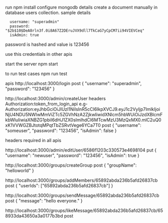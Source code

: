 run npm install
configure mongodb details
create a document manually in database users collection. sample details
    
      username: "superadmin"
      password: "$2b$10$DeA8rln3f.0i8A67Z2DEruJVX9dll7TkCaG7yCpCM7ii94VIEVCeq"
      isAdmin: true
password is hashed and value is 123456

use this credentials in other apis 

start the server
npm start

to run test cases
npm run test

apis
http://localhost:3000/login
post
{
  "username": "superadmin",
  "password": "123456"
}

http://localhost:3000/admin/createUser
headers
Authorization:token_from_login_api
e.g- Authorization:eyJhbGciOiJIUzI1NiIsInR5cCI6IkpXVCJ9.eyJ1c2VyIjp7ImlkIjoiNjU4NDU5NWIwMmViZTc5ZGVhNzA2ZjkwIiwidXNlcm5hbWUiOiJzdXBlcmFkbWluIiwiaXNBZG1pbiI6dHJ1ZX0sImlhdCI6MTcwMzU3MzQxMX0.mlC2uQ0xK1VVWGZBJtotqMPqtTbZSRvtVege6YCa7T0
post
{
    "username": "someuser",
    "password": "123456",
    "isAdmin": false
}

headers required in all apis

http://localhost:3000/admin/editUser/6586f1203c330573e4698104
put
{
    "username": "newuser",
    "password": "123456",
    "isAdmin": true
}

http://localhost:3000/groups/createGroup
post
{
    "groupName": "helloworld"
}

http://localhost:3000/groups/addMembers/65892abda236b5afd26837cb
post
{
    "userIds": ["65892abda236b5afd26837cb"]
}

http://localhost:3000/groups/sendMessage/65892abda236b5afd26837cb
post
{
    "message": "hello everyone."
}

http://localhost:3000/groups/likeMessage/65892abda236b5afd26837cb/658933da43650a3a0177b3bd
post
